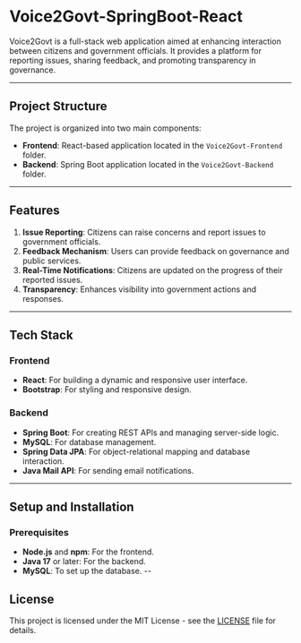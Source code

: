# Voice2Govt-SpringBoot-React

Voice2Govt is a full-stack web application aimed at enhancing interaction between citizens and government officials. It provides a platform for reporting issues, sharing feedback, and promoting transparency in governance.

---

## **Project Structure**
The project is organized into two main components:
- **Frontend**: React-based application located in the `Voice2Govt-Frontend` folder.
- **Backend**: Spring Boot application located in the `Voice2Govt-Backend` folder.


---

## **Features**
1. **Issue Reporting**: Citizens can raise concerns and report issues to government officials.
2. **Feedback Mechanism**: Users can provide feedback on governance and public services.
3. **Real-Time Notifications**: Citizens are updated on the progress of their reported issues.
4. **Transparency**: Enhances visibility into government actions and responses.

---

## **Tech Stack**
### **Frontend**
- **React**: For building a dynamic and responsive user interface.
- **Bootstrap**: For styling and responsive design.

### **Backend**
- **Spring Boot**: For creating REST APIs and managing server-side logic.
- **MySQL**: For database management.
- **Spring Data JPA**: For object-relational mapping and database interaction.
- **Java Mail API**: For sending email notifications.

---

## **Setup and Installation**
### **Prerequisites**
- **Node.js** and **npm**: For the frontend.
- **Java 17** or later: For the backend.
- **MySQL**: To set up the database.
--
## **License**
This project is licensed under the MIT License - see the [LICENSE](LICENSE) file for details.
